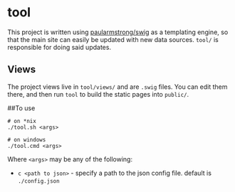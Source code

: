 tool
====

This project is written using [paularmstrong/swig](https://github.com/paularmstrong/swig) as a templating engine, so that the main site can easily be updated with new data sources. `tool/` is responsible for doing said updates.

## Views

The project views live in `tool/views/` and are `.swig` files. You can edit them there, and then run `tool` to build the static pages into `public/`.

##To use

```
# on *nix
./tool.sh <args>

# on windows
./tool.cmd <args>
```

Where `<args>` may be any of the following:

+ `c <path to json>` - specify a path to the json config file. default is `./config.json`


